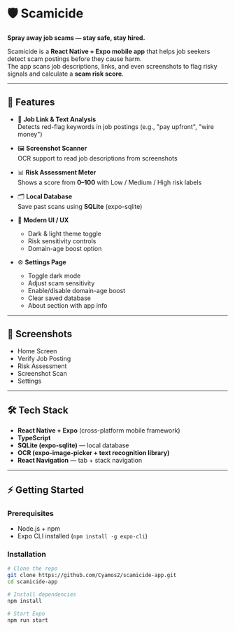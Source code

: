 # 🛡️ Scamicide
**Spray away job scams — stay safe, stay hired.**

Scamicide is a **React Native + Expo mobile app** that helps job seekers detect scam postings before they cause harm.  
The app scans job descriptions, links, and even screenshots to flag risky signals and calculate a **scam risk score**.

---

## 🚀 Features
- 🔎 **Job Link & Text Analysis**  
  Detects red-flag keywords in job postings (e.g., "pay upfront", "wire money")  

- 🖼️ **Screenshot Scanner**  
  OCR support to read job descriptions from screenshots  

- 📊 **Risk Assessment Meter**  
  Shows a score from **0–100** with Low / Medium / High risk labels  

- 🗂️ **Local Database**  
  Save past scans using **SQLite** (expo-sqlite)  

- 🎨 **Modern UI / UX**  
  - Dark & light theme toggle  
  - Risk sensitivity controls  
  - Domain-age boost option  

- ⚙️ **Settings Page**  
  - Toggle dark mode  
  - Adjust scam sensitivity  
  - Enable/disable domain-age boost  
  - Clear saved database  
  - About section with app info  

---

## 📱 Screenshots


- Home Screen  
- Verify Job Posting  
- Risk Assessment  
- Screenshot Scan  
- Settings  

---

## 🛠️ Tech Stack
- **React Native + Expo** (cross-platform mobile framework)  
- **TypeScript**  
- **SQLite (expo-sqlite)** — local database  
- **OCR (expo-image-picker + text recognition library)**  
- **React Navigation** — tab + stack navigation  

---

## ⚡ Getting Started

### Prerequisites
- Node.js + npm  
- Expo CLI installed (`npm install -g expo-cli`)  

### Installation
```bash
# Clone the repo
git clone https://github.com/Cyamos2/scamicide-app.git
cd scamicide-app

# Install dependencies
npm install

# Start Expo
npm run start
